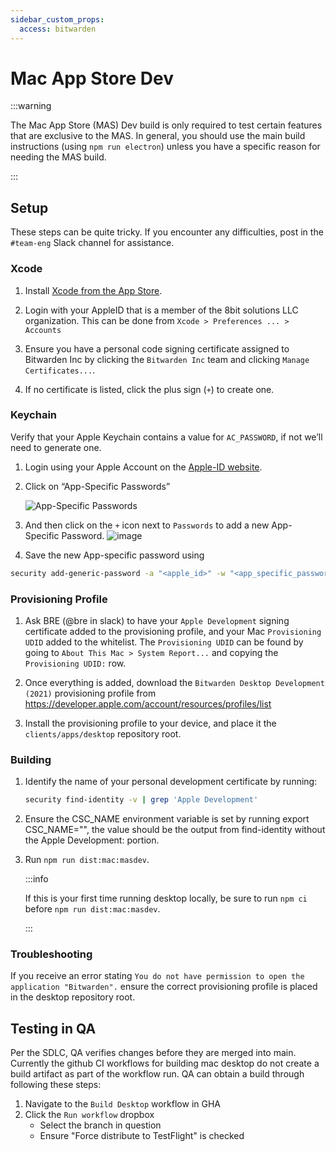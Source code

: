 ```yaml
---
sidebar_custom_props:
  access: bitwarden
---
```


# Mac App Store Dev

:::warning

The Mac App Store (MAS) Dev build is only required to test certain features that are exclusive to
the MAS. In general, you should use the main build instructions (using `npm run electron`) unless
you have a specific reason for needing the MAS build.

:::

## Setup

These steps can be quite tricky. If you encounter any difficulties, post in the `#team-eng` Slack
channel for assistance.

### Xcode

1. Install [Xcode from the App Store](https://apps.apple.com/us/app/xcode/id497799835?mt=12).

1. Login with your AppleID that is a member of the 8bit solutions LLC organization. This can be done
   from `Xcode > Preferences ... > Accounts`

1. Ensure you have a personal code signing certificate assigned to Bitwarden Inc by clicking the
   `Bitwarden Inc` team and clicking `Manage Certificates...`.

1. If no certificate is listed, click the plus sign (`+`) to create one.

### Keychain

Verify that your Apple Keychain contains a value for `AC_PASSWORD`, if not we’ll need to generate
one.

1. Login using your Apple Account on the [Apple-ID website](https://appleid.apple.com/).

2. Click on “App-Specific Passwords”

   ![App-Specific Passwords](./app-specific-passwords.png)

3. And then click on the `+` icon next to `Passwords` to add a new App-Specific Password.
   ![image](./app-specific-passwords2.png)

4. Save the new App-specific password using

```bash
security add-generic-password -a "<apple_id>" -w "<app_specific_password>" -s "AC_PASSWORD"
```

### Provisioning Profile

1. Ask BRE (@bre in slack) to have your `Apple Development` signing certificate added to the
   provisioning profile, and your Mac `Provisioning UDID` added to the whitelist. The
   `Provisioning UDID` can be found by going to `About This Mac > System Report...` and copying the
   `Provisioning UDID:` row.

2. Once everything is added, download the `Bitwarden Desktop Development (2021)` provisioning
   profile from https://developer.apple.com/account/resources/profiles/list

3. Install the provisioning profile to your device, and place it the `clients/apps/desktop`
   repository root.

### Building

1. Identify the name of your personal development certificate by running:
   ```zsh
   security find-identity -v | grep 'Apple Development'
   ```
2. Ensure the CSC_NAME environment variable is set by running export CSC_NAME="", the value should
   be the output from find-identity without the Apple Development: portion.

3. Run `npm run dist:mac:masdev`.

   :::info

   If this is your first time running desktop locally, be sure to run `npm ci` before
   `npm run dist:mac:masdev`.

   :::

### Troubleshooting

If you receive an error stating `You do not have permission to open the application "Bitwarden".`
ensure the correct provisioning profile is placed in the desktop repository root.

## Testing in QA

Per the SDLC, QA verifies changes before they are merged into main. Currently the github CI
workflows for building mac desktop do not create a build artifact as part of the workflow run. QA
can obtain a build through following these steps:

1. Navigate to the `Build Desktop` workflow in GHA
2. Click the `Run workflow` dropbox
   - Select the branch in question
   - Ensure "Force distribute to TestFlight" is checked
